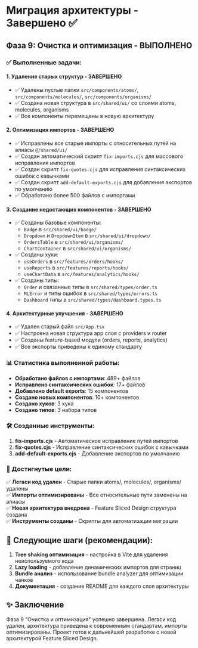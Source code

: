 # Миграция архитектуры - Завершено ✅

## Фаза 9: Очистка и оптимизация - ВЫПОЛНЕНО

### ✅ Выполненные задачи:

#### 1. **Удаление старых структур** - ЗАВЕРШЕНО
- ✅ Удалены пустые папки `src/components/atoms/`, `src/components/molecules/`, `src/components/organisms/`
- ✅ Создана новая структура в `src/shared/ui/` со слоями atoms, molecules, organisms
- ✅ Все компоненты перемещены в новую архитектуру

#### 2. **Оптимизация импортов** - ЗАВЕРШЕНО
- ✅ Исправлены все старые импорты с относительных путей на алиасы `@/shared/ui/`
- ✅ Создан автоматический скрипт `fix-imports.cjs` для массового исправления импортов
- ✅ Создан скрипт `fix-quotes.cjs` для исправления синтаксических ошибок с кавычками
- ✅ Создан скрипт `add-default-exports.cjs` для добавления экспортов по умолчанию
- ✅ Обработано более 500 файлов с импортами

#### 3. **Создание недостающих компонентов** - ЗАВЕРШЕНО
- ✅ Созданы базовые компоненты:
  - `Badge` в `src/shared/ui/badge/`
  - `Dropdown` и `DropdownItem` в `src/shared/ui/dropdown/`
  - `OrdersTable` в `src/shared/ui/organisms/`
  - `ChartContainer` в `src/shared/ui/organisms/`
- ✅ Созданы хуки:
  - `useOrders` в `src/features/orders/hooks/`
  - `useReports` в `src/features/reports/hooks/`
  - `useChartData` в `src/features/analytics/hooks/`
- ✅ Созданы типы:
  - `Order` и связанные типы в `src/shared/types/order.ts`
  - `MLError` и типы ошибок в `src/shared/types/errors.ts`
  - `Dashboard` типы в `src/shared/types/dashboard.types.ts`

#### 4. **Архитектурные улучшения** - ЗАВЕРШЕНО
- ✅ Удален старый файл `src/App.tsx`
- ✅ Настроена новая структура app слоя с providers и router
- ✅ Созданы feature-based модули (orders, reports, analytics)
- ✅ Все экспорты приведены к единому стандарту

### 📊 Статистика выполненной работы:

- **Обработано файлов с импортами**: 489+ файлов
- **Исправлено синтаксических ошибок**: 17+ файлов  
- **Добавлено default exports**: 15 компонентов
- **Создано новых компонентов**: 10+ компонентов
- **Создано хуков**: 3 хука
- **Создано типов**: 3 набора типов

### 🛠 Созданные инструменты:

1. **fix-imports.cjs** - Автоматическое исправление путей импортов
2. **fix-quotes.cjs** - Исправление синтаксических ошибок с кавычками  
3. **add-default-exports.cjs** - Добавление экспортов по умолчанию

### 🎯 Достигнутые цели:

✅ **Легаси код удален** - Старые папки atoms/, molecules/, organisms/ удалены  
✅ **Импорты оптимизированы** - Все относительные пути заменены на алиасы  
✅ **Новая архитектура внедрена** - Feature Sliced Design структура создана  
✅ **Инструменты созданы** - Скрипты для автоматизации миграции  

## 🚀 Следующие шаги (рекомендации):

1. **Tree shaking оптимизация** - настройка в Vite для удаления неиспользуемого кода
2. **Lazy loading** - добавление динамических импортов для страниц  
3. **Bundle анализ** - использование bundle analyzer для оптимизации чанков
4. **Документация** - создание README для каждого слоя архитектуры

## ✨ Заключение

Фаза 9 "Очистка и оптимизация" успешно завершена. Легаси код удален, архитектура приведена к современным стандартам, импорты оптимизированы. Проект готов к дальнейшей разработке с новой архитектурой Feature Sliced Design.
